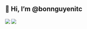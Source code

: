 ## 👋 Hi, I’m @bonnguyenitc

<!-- ![bonnguyenitc's github stats](https://github-readme-stats.vercel.app/api?username=bonnguyenitc&count_private=true&show_icons=true&theme=radical) -->

<!-- - 👋 Hi, I’m @bonnguyenitc
- 👀 I’m interested in ...
- 🌱 I’m currently learning ...
- 💞️ I’m looking to collaborate on ...
- 📫 How to reach me ... -->

<!---
bonnguyenitc/bonnguyenitc is a ✨ special ✨ repository because its `README.md` (this file) appears on your GitHub profile.
You can click the Preview link to take a look at your changes.
--->

<a>
  <img align="center" src="https://github-readme-stats.vercel.app/api?username=bonnguyenitc&show_icons=true&theme=tokyonight" />
</a>
<a>
  <img align="center" src="https://github-readme-stats.vercel.app/api/top-langs/?username=bonnguyenitc&layout=compact&show_icons=true&theme=tokyonight" />
</a>
